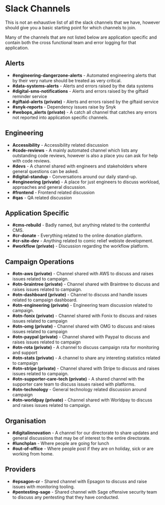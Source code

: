# Slack Channels

This is not an exhaustive list of all the slack channels that we have, however should give you a basic starting point
for which channels to join.

Many of the channels that are not listed below are application specific and contain both the cross functional team and
error logging for that application.

## Alerts
- **#engineering-dangerzone-alerts** - Automated engineering alerts that by their very nature should be treated as very 
critical.
- **#data-systems-alerts** - Alerts and errors raised by the data systems
- **#digital-sms-notifications** - Alerts and errors raised by the giftaid reminder service
- **#giftaid-alerts (private)** - Alerts and errors raised by the giftaid service
- **#snyk-reports** - Dependency issues raise by Snyk
- **#webops_alerts (private)** - A catch all channel that catches any errors not reported into application specific 
channels.

## Engineering
- **Accessibility** - Accessibility related discussion
- **#code-reviews** - A mainly automated channel which lists any outstanding code reviews, however is also a place you
can ask for help with code reviews.
- **#devs** - A channel shared with engineers and stakeholders where general questions can be asked.
- **#digital-standup** - Conversations around our daily stand-up.
- **#engineering (private)** - A place for just engineers to discuss workload, approaches and general discussion.
- **#frontend** - Frontend related discussion
- **#qas** - QA related discussion

## Application Specific
- **#cms-rebuild** - Badly named, but anything related to the contentful CMS.
- **#cr-donate** - Everything related to the online donation platform.
- **#cr-site-dev** - Anything related to comic relief webiste development.
- **#workflow (private)** - Discussion regarding the workflow platform.

## Campaign Operations
- **#otn-aws (private)** - Channel shared with AWS to discuss and raises issues related to campaign.
- **#otn-braintree (private)** - Channel shared with Braintree to discuss and raises issues related to campaign.
- **#otn-dashboard (private)** - Channel to discuss and handle issues related to campaign dashboard.
- **#otn-engineering (private)** - Engineering team discussion related to campaign.
- **#otn-fonix (private)** - Channel shared with Fonix to discuss and raises issues related to campaign
- **#otn-omg (private)** - Channel shared with OMG to discuss and raises issues related to campaign
- **#otn-paypal (private)** - Channel shared with Paypal to discuss and raises issues related to campaign
- **#otn-rota (private)** - A channel to discuss campaign rota for monitoring and support
- **#otn-stats (private)** - A channel to share any intereting statistics related to campaign
- **#otn-stripe (private)** - Channel shared with Stripe to discuss and raises issues related to campaign.
- **#otn-supporter-care-tech (private)** - A shared channel with the supporter care team to discuss issues raised with
platforms.
- **#otn-technology** - General technology related discussion around campaign
- **#otn-worldpay (private)** - Channel shared with Worldpay to discuss and raises issues related to campaign.

## Organisation
- **#digitalinnovation** - A channel for our directorate to share updates and general discussions that may be of interest
to the entire directorate.
- **#lunchplan** - Where people are going for lunch
- **#out-of-office** - Where people post if they are on holiday, sick or are working from home.

## Providers
- **#epsagon-cr** - Shared channel with Epsagon to discuss and raise issues with monitoring tooling.
- **#pentesting-sage** - Shared channel with Sage offensive security team to discuss any pentesting that they have 
conducted.
